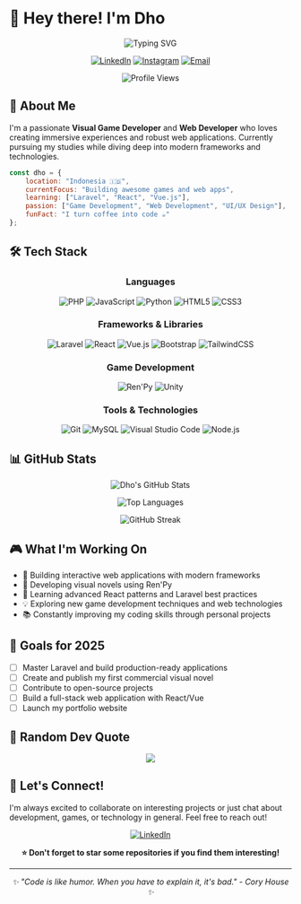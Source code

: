 # 👋 Hey there! I'm **Dho** 

<div align="center">
  
  ![Typing SVG](https://readme-typing-svg.herokuapp.com?font=Fira+Code&pause=1000&color=2196F3&center=true&vCenter=true&width=435&lines=Visual+Game+Developer;Web+Developer;PHP+%7C+JavaScript+%7C+Python;Always+learning+new+things!)
  
  [![LinkedIn](https://img.shields.io/badge/-LinkedIn-0077B5?style=for-the-badge&logo=linkedin&logoColor=white)](https://www.linkedin.com/in/dhobae)
  [![Instagram](https://img.shields.io/badge/-Instagram-E4405F?style=for-the-badge&logo=instagram&logoColor=white)](https://www.instagram.com/dho__bae)
  [![Email](https://img.shields.io/badge/-Email-D14836?style=for-the-badge&logo=gmail&logoColor=white)](mailto:stmik.mridhosaputra@gmail.com)
  
  ![Profile Views](https://visitor-badge.laobi.icu/badge?page_id=r1dhosaputs&style=for-the-badge)
  
</div>

## 🚀 About Me

I'm a passionate **Visual Game Developer** and **Web Developer** who loves creating immersive experiences and robust web applications. Currently pursuing my studies while diving deep into modern frameworks and technologies.

```javascript
const dho = {
    location: "Indonesia 🇮🇩",
    currentFocus: "Building awesome games and web apps",
    learning: ["Laravel", "React", "Vue.js"],
    passion: ["Game Development", "Web Development", "UI/UX Design"],
    funFact: "I turn coffee into code ☕"
};
```

## 🛠️ Tech Stack

<div align="center">

### Languages
![PHP](https://img.shields.io/badge/PHP-777BB4?style=for-the-badge&logo=php&logoColor=white)
![JavaScript](https://img.shields.io/badge/JavaScript-F7DF1E?style=for-the-badge&logo=javascript&logoColor=black)
![Python](https://img.shields.io/badge/Python-3776AB?style=for-the-badge&logo=python&logoColor=white)
![HTML5](https://img.shields.io/badge/HTML5-E34F26?style=for-the-badge&logo=html5&logoColor=white)
![CSS3](https://img.shields.io/badge/CSS3-1572B6?style=for-the-badge&logo=css3&logoColor=white)

### Frameworks & Libraries
![Laravel](https://img.shields.io/badge/Laravel-FF2D20?style=for-the-badge&logo=laravel&logoColor=white)
![React](https://img.shields.io/badge/React-20232A?style=for-the-badge&logo=react&logoColor=61DAFB)
![Vue.js](https://img.shields.io/badge/Vue.js-35495E?style=for-the-badge&logo=vue.js&logoColor=4FC08D)
![Bootstrap](https://img.shields.io/badge/Bootstrap-563D7C?style=for-the-badge&logo=bootstrap&logoColor=white)
![TailwindCSS](https://img.shields.io/badge/Tailwind_CSS-38B2AC?style=for-the-badge&logo=tailwind-css&logoColor=white)

### Game Development
![Ren'Py](https://img.shields.io/badge/Ren'Py-FF7F7F?style=for-the-badge&logo=renpy&logoColor=white)
![Unity](https://img.shields.io/badge/Unity-100000?style=for-the-badge&logo=unity&logoColor=white)

### Tools & Technologies
![Git](https://img.shields.io/badge/Git-F05032?style=for-the-badge&logo=git&logoColor=white)
![MySQL](https://img.shields.io/badge/MySQL-00000F?style=for-the-badge&logo=mysql&logoColor=white)
![Visual Studio Code](https://img.shields.io/badge/VS%20Code-0078d4?style=for-the-badge&logo=visual%20studio%20code&logoColor=white)
![Node.js](https://img.shields.io/badge/Node.js-43853D?style=for-the-badge&logo=node.js&logoColor=white)

</div>

## 📊 GitHub Stats

<div align="center">
  
  ![Dho's GitHub Stats](https://github-readme-stats.vercel.app/api?username=r1dhosaputs&show_icons=true&theme=tokyonight&hide_border=true&count_private=true)
  
  ![Top Languages](https://github-readme-stats.vercel.app/api/top-langs/?username=r1dhosaputs&layout=compact&theme=tokyonight&hide_border=true)
  
  ![GitHub Streak](https://github-readme-streak-stats.herokuapp.com/?user=r1dhosaputs&theme=tokyonight&hide_border=true)
  
</div>

## 🎮 What I'm Working On

- 🔭 Building interactive web applications with modern frameworks
- 🎲 Developing visual novels using Ren'Py
- 🌱 Learning advanced React patterns and Laravel best practices
- 💡 Exploring new game development techniques and web technologies
- 📚 Constantly improving my coding skills through personal projects

## 🎯 Goals for 2025

- [ ] Master Laravel and build production-ready applications
- [ ] Create and publish my first commercial visual novel
- [ ] Contribute to open-source projects
- [ ] Build a full-stack web application with React/Vue
- [ ] Launch my portfolio website

## 💭 Random Dev Quote

<div align="center">
  
  ![](https://quotes-github-readme.vercel.app/api?type=horizontal&theme=tokyonight)
  
</div>

## 🤝 Let's Connect!

I'm always excited to collaborate on interesting projects or just chat about development, games, or technology in general. Feel free to reach out!

<div align="center">
  
  [![LinkedIn](https://img.shields.io/badge/Let's_connect_on_LinkedIn-0077B5?style=for-the-badge&logo=linkedin&logoColor=white)](https://www.linkedin.com/in/dhobae)
  
  **⭐ Don't forget to star some repositories if you find them interesting!**
  
</div>

---

<div align="center">
  <i>✨ "Code is like humor. When you have to explain it, it's bad." - Cory House ✨</i>
</div>
